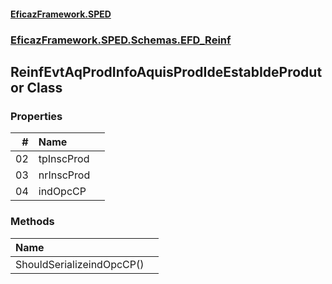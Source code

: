 #### [EficazFramework.SPED](EficazFrameworkSPED.md 'EficazFramework SPED')
### [EficazFramework.SPED.Schemas.EFD_Reinf](EficazFramework.SPED.Schemas.EFD_Reinf.md 'EficazFramework.SPED.Schemas.EFD_Reinf')

## ReinfEvtAqProdInfoAquisProdIdeEstabIdeProdutor Class
### Properties

| # | Name | |
| ---: | :--- | :--- |
| 02 | tpInscProd |  |
| 03 | nrInscProd |  |
| 04 | indOpcCP |  |
### Methods

| Name | |
| :--- | :--- |
| ShouldSerializeindOpcCP() |  |
